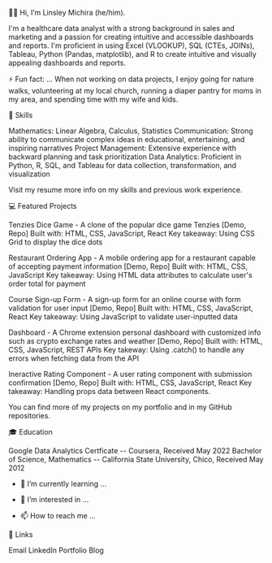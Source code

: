 
👋🏿 Hi, I’m Linsley Michira (he/him).

I'm a healthcare data analyst with a strong background in sales and marketing and a passion for creating intuitive and accessible dashboards and reports. I'm proficient in using Excel (VLOOKUP), SQL (CTEs, JOINs), Tableau, Python (Pandas, matplotlib), and R to create intuitive and visually appealing dashboards and reports.

⚡ Fun fact: ...
When not working on data projects, I enjoy going for nature walks, volunteering at my local church, running a diaper pantry for moms in my area, and spending time with my wife and kids.

🧰 Skills

Mathematics: Linear Algebra, Calculus, Statistics
Communication: Strong ability to communicate complex ideas in educational, entertaining, and inspiring narratives
Project Management: Extensive experience with backward planning and task prioritization
Data Analytics: Proficient in Python, R, SQL, and Tableau for data collection, transformation, and visualization

Visit my resume more info on my skills and previous work experience.

💻 Featured Projects

Tenzies Dice Game - A clone of the popular dice game Tenzies [Demo, Repo]
Built with: HTML, CSS, JavaScript, React
Key takeaway: Using CSS Grid to display the dice dots

Restaurant Ordering App - A mobile ordering app for a restaurant capable of accepting payment information [Demo, Repo]
Built with: HTML, CSS, JavaScript
Key takeaway: Using HTML data attributes to calculate user's order total for payment

Course Sign-up Form - A sign-up form for an online course with form validation for user input [Demo, Repo]
Built with: HTML, CSS, JavaScript, React
Key takeaway: Using JavaScript to validate user-inputted data

Dashboard - A Chrome extension personal dashboard with customized info such as crypto exchange rates and weather [Demo, Repo]
Built with: HTML, CSS, JavaScript, REST APIs
Key takeway: Using .catch() to handle any errors when fetching data from the API

Ineractive Rating Component - A user rating component with submission confirmation [Demo, Repo]
Built with: HTML, CSS, JavaScript, React
Key takeaway: Handling props data between React components.

You can find more of my projects on my portfolio and in my GitHub repositories.

🎓 Education

Google Data Analytics Certficate -- Coursera, Received May 2022
Bachelor of Science, Mathematics -- California State University, Chico, Received May 2012

- 🌱 I’m currently learning ...


- 👀 I’m interested in ...


- 📫 How to reach me ...

🔗 Links

Email
LinkedIn
Portfolio
Blog


<!---
linsleymichira/linsleymichira is a ✨ special ✨ repository because its `README.md` (this file) appears on your GitHub profile.
You can click the Preview link to take a look at your changes.
--->
